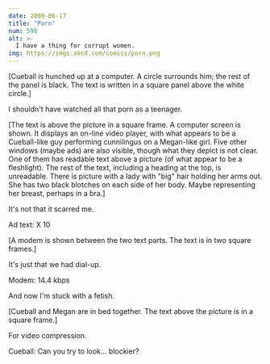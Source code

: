 ```yaml
---
date: 2009-06-17
title: "Porn"
num: 598
alt: >-
  I have a thing for corrupt women.
img: https://imgs.xkcd.com/comics/porn.png
---
```

[Cueball is hunched up at a computer. A circle surrounds him; the rest of the panel is black. The text is written in a square panel above the white circle.]

I shouldn't have watched all that porn as a teenager.

[The text is above the picture in a square frame. A computer screen is shown. It displays an on-line video player, with what appears to be a Cueball-like guy performing cunnilingus on a Megan-like girl. Five other windows (maybe ads) are also visible, though what they depict is not clear. One of them has readable text above a picture (of what appear to be a fleshlight). The rest of the text, including a heading at the top, is unreadable. There is picture with a lady with "big" hair holding her arms out. She has two black blotches on each side of her body. Maybe representing her breast, perhaps in a bra.]

It's not that it scarred me.

Ad text: X 10

[A modem is shown between the two text parts. The text is in two square frames.]

It's just that we had dial-up.

Modem: 14.4 kbps

And now I'm stuck with a fetish.

[Cueball and Megan are in bed together. The text above the picture is in a square frame.]

For video compression.

Cueball: Can you try to look... blockier?